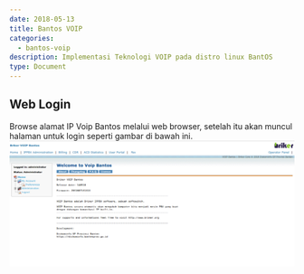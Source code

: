 ```yaml
---
date: 2018-05-13
title: Bantos VOIP
categories:
  - bantos-voip
description: Implementasi Teknologi VOIP pada distro linux BantOS
type: Document
---
```


## Web Login
Browse alamat IP Voip Bantos melalui web browser, setelah itu akan muncul halaman untuk login seperti gambar di bawah ini.
![Voip Administration](/images/bantos-voip/voip-2.png)


